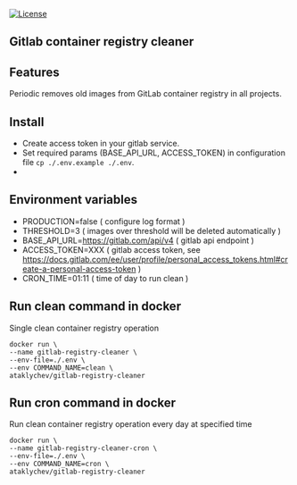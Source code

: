 [![License](https://img.shields.io/badge/license-MIT-blue.svg)](https://github.com/traefik/traefik/blob/master/LICENSE.md)

Gitlab container registry cleaner
---

## Features
Periodic removes old images from GitLab container registry in all projects.

## Install

- Create access token in your gitlab service.
- Set required params (BASE_API_URL, ACCESS_TOKEN) in configuration file ```cp ./.env.example ./.env```.
- 

## Environment variables
- PRODUCTION=false ( configure log format )
- THRESHOLD=3 ( images over threshold will be deleted automatically )
- BASE_API_URL=https://gitlab.com/api/v4 ( gitlab api endpoint )
- ACCESS_TOKEN=XXX ( gitlab access token, see https://docs.gitlab.com/ee/user/profile/personal_access_tokens.html#create-a-personal-access-token )
- CRON_TIME=01:11 ( time of day to run clean )

## Run clean command in docker
Single clean container registry operation
```
docker run \
--name gitlab-registry-cleaner \
--env-file=./.env \
--env COMMAND_NAME=clean \
ataklychev/gitlab-registry-cleaner
```

## Run cron command in docker
Run clean container registry operation every day at specified time
```
docker run \
--name gitlab-registry-cleaner-cron \
--env-file=./.env \
--env COMMAND_NAME=cron \
ataklychev/gitlab-registry-cleaner
```